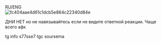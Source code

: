 RU/ENG                   
![fc404aae4d61c1dcb5e864c22340d84e](https://github.com/user-attachments/assets/97eab15d-4a58-4fbd-a17b-20b08ade8545)


ДНИ НЕТ но не навязывайтесь если не видите ответной реакции. Чаще всего афк             

tg info s77sse7
tgc soursema                                              


































<!---
SemaSour/SemaSour is a ✨ special ✨ repository because its `README.md` (this file) appears on your GitHub profile.
You can click the Preview link to take a look at your changes.
--->
